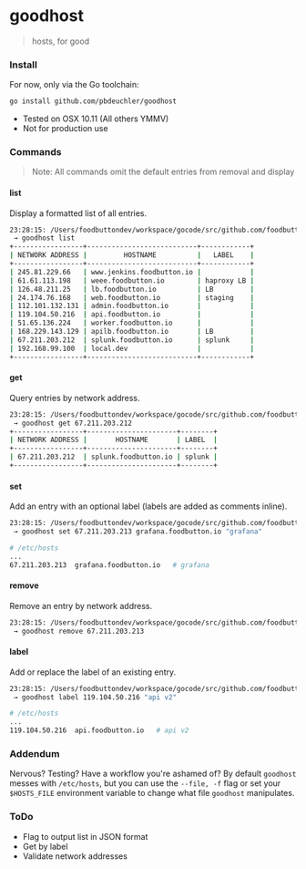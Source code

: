 # goodhost

> hosts, for good

### Install
For now, only via the Go toolchain:
```bash
go install github.com/pbdeuchler/goodhost
```
- Tested on OSX 10.11 (All others YMMV)
- Not for production use

### Commands
> Note: All commands omit the default entries from removal and display

#### list
Display a formatted list of all entries.

```bash
23:28:15: /Users/foodbuttondev/workspace/gocode/src/github.com/foodbutton/burritobutton (master*) 
 → goodhost list
+-----------------+---------------------------+------------+
| NETWORK ADDRESS |         HOSTNAME          |   LABEL    |
+-----------------+---------------------------+------------+
| 245.81.229.66   | www.jenkins.foodbutton.io |            |
| 61.61.113.198   | weee.foodbutton.io        | haproxy LB |
| 126.48.211.25   | lb.foodbutton.io          | LB         |
| 24.174.76.168   | web.foodbutton.io         | staging    |
| 112.101.132.131 | admin.foodbutton.io       |            |
| 119.104.50.216  | api.foodbutton.io         |            |
| 51.65.136.224   | worker.foodbutton.io      |            |
| 168.229.143.129 | apilb.foodbutton.io       | LB         |
| 67.211.203.212  | splunk.foodbutton.io      | splunk     |
| 192.168.99.100  | local.dev                 |            |
+-----------------+---------------------------+------------+
```

#### get
Query entries by network address.
```bash
23:28:15: /Users/foodbuttondev/workspace/gocode/src/github.com/foodbutton/burritobutton (master*) 
 → goodhost get 67.211.203.212
+-----------------+----------------------+--------+
| NETWORK ADDRESS |       HOSTNAME       | LABEL  |
+-----------------+----------------------+--------+
| 67.211.203.212  | splunk.foodbutton.io | splunk |
+-----------------+----------------------+--------+
```

#### set
Add an entry with an optional label (labels are added as comments inline).
```bash
23:28:15: /Users/foodbuttondev/workspace/gocode/src/github.com/foodbutton/burritobutton (master*) 
 → goodhost set 67.211.203.213 grafana.foodbutton.io "grafana"
```

```bash
# /etc/hosts
...
67.211.203.213	grafana.foodbutton.io	# grafana
```

#### remove
Remove an entry by network address.
```bash
23:28:15: /Users/foodbuttondev/workspace/gocode/src/github.com/foodbutton/burritobutton (master*) 
 → goodhost remove 67.211.203.213
```

#### label
Add or replace the label of an existing entry.
```bash
23:28:15: /Users/foodbuttondev/workspace/gocode/src/github.com/foodbutton/burritobutton (master*) 
 → goodhost label 119.104.50.216 "api v2"
```

```bash
# /etc/hosts
...
119.104.50.216	api.foodbutton.io	# api v2
```

### Addendum
Nervous? Testing? Have a workflow you're ashamed of? By default `goodhost` messes with `/etc/hosts`, but you can use the `--file, -f` flag or set your `$HOSTS_FILE` environment variable to change what file `goodhost` manipulates.

### ToDo
- Flag to output list in JSON format
- Get by label
- Validate network addresses